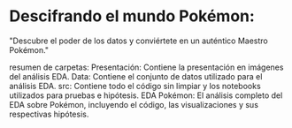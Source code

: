 # Descifrando el mundo Pokémon:
"Descubre el poder de los datos y conviértete en un auténtico Maestro Pokémon." 

resumen de carpetas:
Presentación: Contiene la presentación en imágenes del análisis EDA.
Data: Contiene el conjunto de datos utilizado para el análisis EDA.
src: Contiene todo el código sin limpiar y los notebooks utilizados para pruebas e hipótesis.
EDA Pokémon: El análisis completo del EDA sobre Pokémon, incluyendo el código, las visualizaciones y sus respectivas hipótesis.

